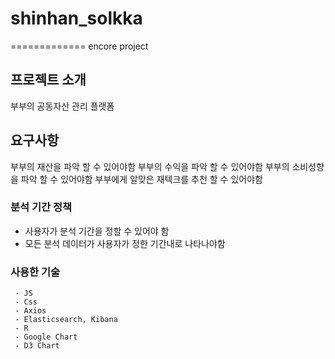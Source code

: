 # shinhan_solkka
=============
encore project

## 프로젝트 소개
부부의 공동자산 관리 플랫폼

## 요구사항
부부의 재산을 파악 할 수 있어야함
부부의 수익을 파악 할 수 있어야함
부부의 소비성향을 파악 할 수 있어야함
부부에게 알맞은 재텍크를 추천 할 수 있어야함

### 분석 기간 정책
 - 사용자가 분석 기간을 정할 수 있어야 함
 - 모든 분석 데이터가 사용자가 정한 기간내로 나타나야함

### 사용한 기술
     - JS
     - Css
     - Axios
     - Elasticsearch, Kibana
     - R
     - Google Chart
     - D3 Chart
